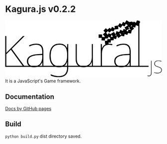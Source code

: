 # Kagura.js v0.2.2
![kagurajs](https://raw.githubusercontent.com/tiocumo/kagura.js/main/asset/KaguraJSblack.svg)  
It is a JavaScript's Game framework.
## Documentation
[Docs by GitHub pages](https://tiocumo.github.io/kagura.js/docs/docs.html)
## Build
```python build.py```
dist directory saved.
